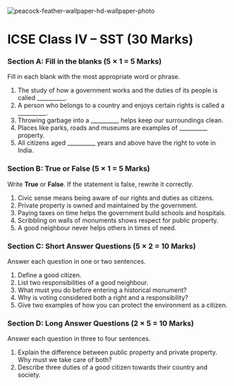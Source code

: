 ![peacock-feather-wallpaper-hd-wallpaper-photo](https://github.com/user-attachments/assets/32063cb1-5db6-4903-9b37-2499c93d25e2)


# ICSE Class IV – SST (30 Marks)

### Section A: Fill in the blanks (5 × 1 = 5 Marks)

Fill in each blank with the most appropriate word or phrase.

1. The study of how a government works and the duties of its people is called \_\_\_\_\_\_\_\_\_\_.
2. A person who belongs to a country and enjoys certain rights is called a \_\_\_\_\_\_\_\_\_\_.
3. Throwing garbage into a \_\_\_\_\_\_\_\_\_\_ helps keep our surroundings clean.
4. Places like parks, roads and museums are examples of \_\_\_\_\_\_\_\_\_\_ property.
5. All citizens aged \_\_\_\_\_\_\_\_\_\_ years and above have the right to vote in India.

### Section B: True or False (5 × 1 = 5 Marks)

Write **True** or **False**. If the statement is false, rewrite it correctly.

1. Civic sense means being aware of our rights and duties as citizens.
2. Private property is owned and maintained by the government.
3. Paying taxes on time helps the government build schools and hospitals.
4. Scribbling on walls of monuments shows respect for public property.
5. A good neighbour never helps others in times of need.

### Section C: Short Answer Questions (5 × 2 = 10 Marks)

Answer each question in one or two sentences.

1. Define a good citizen.
2. List two responsibilities of a good neighbour.
3. What must you do before entering a historical monument?
4. Why is voting considered both a right and a responsibility?
5. Give two examples of how you can protect the environment as a citizen.

### Section D: Long Answer Questions (2 × 5 = 10 Marks)

Answer each question in three to four sentences.

1. Explain the difference between public property and private property. Why must we take care of both?
2. Describe three duties of a good citizen towards their country and society.
